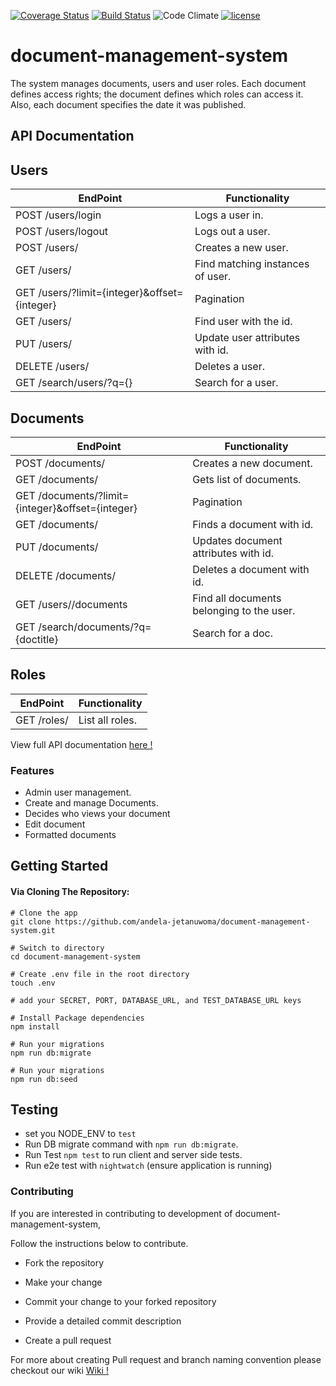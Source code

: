 [![Coverage Status](https://coveralls.io/repos/github/andela-jetanuwoma/document-management-system/badge.svg?branch=develop)](https://coveralls.io/github/andela-jetanuwoma/document-management-system?branch=develop) [![Build Status](https://travis-ci.org/andela-jetanuwoma/document-management-system.svg?branch=develop)](https://travis-ci.org/andela-jetanuwoma/document-management-system)
![Code Climate](https://codeclimate.com/github/andela-jetanuwoma/document-management-system/badges/gpa.svg)
[![license](https://img.shields.io/github/license/mashape/apistatus.svg)]()
# document-management-system
The system manages documents, users and user roles. Each document defines access rights; the document defines which roles can access it. Also, each document specifies the date it was published.

## API Documentation

## Users

EndPoint | Functionality
-------- | -------------
POST /users/login | Logs a user in.
POST /users/logout | Logs out a user.
POST /users/ | Creates a new user.
GET /users/ | Find matching instances of user.
GET /users/?limit={integer}&offset={integer} | Pagination
GET /users/<id> | Find user with the id.
PUT /users/<id> | Update user attributes with id.
DELETE /users/<id> | Deletes a user.
GET /search/users/?q={} | Search for a user.

## Documents

EndPoint | Functionality
-------- | -------------
POST /documents/ | Creates a new document.
GET /documents/ | Gets list of documents.
GET /documents/?limit={integer}&offset={integer} | Pagination
GET /documents/<id> | Finds a document with id.
PUT /documents/<id> | Updates document attributes with id.
DELETE /documents/<id> | Deletes a document with id.
GET /users/<id>/documents | Find all documents belonging to the user.
GET /search/documents/?q={doctitle} | Search for a doc.

## Roles

EndPoint | Functionality
-------- | -------------
GET /roles/ | List all roles.

View full API documentation [here !](https://wedoc-staging.herokuapp.com/api-docs/)

### Features
  - Admin user management.
  - Create and manage Documents. 
  - Decides who views your document
  - Edit document
  - Formatted documents

## Getting Started

#### Via Cloning The Repository:

```
# Clone the app
git clone https://github.com/andela-jetanuwoma/document-management-system.git

# Switch to directory
cd document-management-system

# Create .env file in the root directory
touch .env

# add your SECRET, PORT, DATABASE_URL, and TEST_DATABASE_URL keys

# Install Package dependencies
npm install

# Run your migrations
npm run db:migrate

# Run your migrations
npm run db:seed
```

## Testing
-   set you NODE_ENV to `test`
-   Run DB migrate command with `npm run db:migrate`.
-   Run Test `npm test` to run client and server side tests.
-   Run e2e test with `nightwatch` (ensure application is running)



### Contributing

If you are interested in contributing to development of document-management-system,

Follow the instructions below to contribute.

- Fork the repository

- Make your change

- Commit your change to your forked repository 

- Provide a detailed commit description 

- Create a pull request

For more about creating Pull request and branch naming convention
please checkout our wiki [Wiki !](https://github.com/andela-jetanuwoma/document-management-system/wiki)
